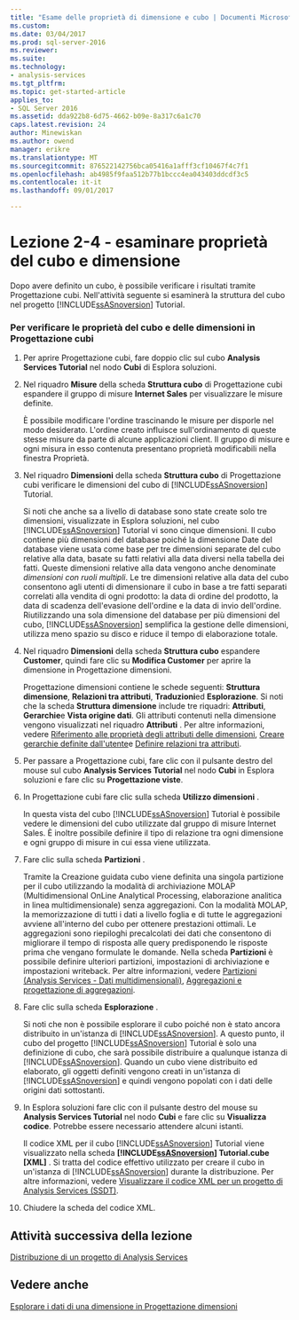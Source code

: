 ```yaml
---
title: "Esame delle proprietà di dimensione e cubo | Documenti Microsoft"
ms.custom: 
ms.date: 03/04/2017
ms.prod: sql-server-2016
ms.reviewer: 
ms.suite: 
ms.technology:
- analysis-services
ms.tgt_pltfrm: 
ms.topic: get-started-article
applies_to:
- SQL Server 2016
ms.assetid: dda922b8-6d75-4662-b09e-8a317c6a1c70
caps.latest.revision: 24
author: Minewiskan
ms.author: owend
manager: erikre
ms.translationtype: MT
ms.sourcegitcommit: 876522142756bca05416a1afff3cf10467f4c7f1
ms.openlocfilehash: ab4985f9faa512b77b1bccc4ea043403ddcdf3c5
ms.contentlocale: it-it
ms.lasthandoff: 09/01/2017

---
```

# <a name="lesson-2-4---reviewing-cube-and-dimension-properties"></a>Lezione 2-4 - esaminare proprietà del cubo e dimensione
Dopo avere definito un cubo, è possibile verificare i risultati tramite Progettazione cubi. Nell'attività seguente si esaminerà la struttura del cubo nel progetto [!INCLUDE[ssASnoversion](../includes/ssasnoversion-md.md)] Tutorial.  
  
### <a name="to-review-cube-and-dimension-properties-in-cube-designer"></a>Per verificare le proprietà del cubo e delle dimensioni in Progettazione cubi  
  
1.  Per aprire Progettazione cubi, fare doppio clic sul cubo **Analysis Services Tutorial** nel nodo **Cubi** di Esplora soluzioni.  
  
2.  Nel riquadro **Misure** della scheda **Struttura cubo** di Progettazione cubi espandere il gruppo di misure **Internet Sales** per visualizzare le misure definite.  
  
    È possibile modificare l'ordine trascinando le misure per disporle nel modo desiderato. L'ordine creato influisce sull'ordinamento di queste stesse misure da parte di alcune applicazioni client. Il gruppo di misure e ogni misura in esso contenuta presentano proprietà modificabili nella finestra Proprietà.  
  
3.  Nel riquadro **Dimensioni** della scheda **Struttura cubo** di Progettazione cubi verificare le dimensioni del cubo di [!INCLUDE[ssASnoversion](../includes/ssasnoversion-md.md)] Tutorial.  
  
    Si noti che anche sa a livello di database sono state create solo tre dimensioni, visualizzate in Esplora soluzioni, nel cubo [!INCLUDE[ssASnoversion](../includes/ssasnoversion-md.md)] Tutorial vi sono cinque dimensioni. Il cubo contiene più dimensioni del database poiché la dimensione Date del database viene usata come base per tre dimensioni separate del cubo relative alla data, basate su fatti relativi alla data diversi nella tabella dei fatti. Queste dimensioni relative alla data vengono anche denominate *dimensioni con ruoli multipli*. Le tre dimensioni relative alla data del cubo consentono agli utenti di dimensionare il cubo in base a tre fatti separati correlati alla vendita di ogni prodotto: la data di ordine del prodotto, la data di scadenza dell'evasione dell'ordine e la data di invio dell'ordine. Riutilizzando una sola dimensione del database per più dimensioni del cubo, [!INCLUDE[ssASnoversion](../includes/ssasnoversion-md.md)] semplifica la gestione delle dimensioni, utilizza meno spazio su disco e riduce il tempo di elaborazione totale.  
  
4.  Nel riquadro **Dimensioni** della scheda **Struttura cubo** espandere **Customer**, quindi fare clic su **Modifica Customer** per aprire la dimensione in Progettazione dimensioni.  
  
    Progettazione dimensioni contiene le schede seguenti: **Struttura dimensione**, **Relazioni tra attributi**, **Traduzioni**ed **Esplorazione**. Si noti che la scheda **Struttura dimensione** include tre riquadri: **Attributi**, **Gerarchie**e **Vista origine dati**. Gli attributi contenuti nella dimensione vengono visualizzati nel riquadro **Attributi** . Per altre informazioni, vedere [Riferimento alle proprietà degli attributi delle dimensioni](../analysis-services/multidimensional-models/dimension-attribute-properties-reference.md), [Creare gerarchie definite dall'utente](../analysis-services/multidimensional-models/user-defined-hierarchies-create.md)e [Definire relazioni tra attributi](../analysis-services/multidimensional-models/attribute-relationships-define.md).  
  
5.  Per passare a Progettazione cubi, fare clic con il pulsante destro del mouse sul cubo **Analysis Services Tutorial** nel nodo **Cubi** in Esplora soluzioni e fare clic su **Progettazione viste**.  
  
6.  In Progettazione cubi fare clic sulla scheda **Utilizzo dimensioni** .  
  
    In questa vista del cubo [!INCLUDE[ssASnoversion](../includes/ssasnoversion-md.md)] Tutorial è possibile vedere le dimensioni del cubo utilizzate dal gruppo di misure Internet Sales. È inoltre possibile definire il tipo di relazione tra ogni dimensione e ogni gruppo di misure in cui essa viene utilizzata.  
  
7.  Fare clic sulla scheda **Partizioni** .  
  
    Tramite la Creazione guidata cubo viene definita una singola partizione per il cubo utilizzando la modalità di archiviazione MOLAP (Multidimensional OnLine Analytical Processing, elaborazione analitica in linea multidimensionale) senza aggregazioni. Con la modalità MOLAP, la memorizzazione di tutti i dati a livello foglia e di tutte le aggregazioni avviene all'interno del cubo per ottenere prestazioni ottimali. Le aggregazioni sono riepiloghi precalcolati dei dati che consentono di migliorare il tempo di risposta alle query predisponendo le risposte prima che vengano formulate le domande. Nella scheda **Partizioni** è possibile definire ulteriori partizioni, impostazioni di archiviazione e impostazioni writeback. Per altre informazioni, vedere [Partizioni &#40;Analysis Services - Dati multidimensionali&#41;](../analysis-services/multidimensional-models-olap-logical-cube-objects/partitions-analysis-services-multidimensional-data.md), [Aggregazioni e progettazione di aggregazioni](../analysis-services/multidimensional-models-olap-logical-cube-objects/aggregations-and-aggregation-designs.md).  
  
8.  Fare clic sulla scheda **Esplorazione** .  
  
    Si noti che non è possibile esplorare il cubo poiché non è stato ancora distribuito in un'istanza di [!INCLUDE[ssASnoversion](../includes/ssasnoversion-md.md)]. A questo punto, il cubo del progetto [!INCLUDE[ssASnoversion](../includes/ssasnoversion-md.md)] Tutorial è solo una definizione di cubo, che sarà possibile distribuire a qualunque istanza di [!INCLUDE[ssASnoversion](../includes/ssasnoversion-md.md)]. Quando un cubo viene distribuito ed elaborato, gli oggetti definiti vengono creati in un'istanza di [!INCLUDE[ssASnoversion](../includes/ssasnoversion-md.md)] e quindi vengono popolati con i dati delle origini dati sottostanti.  
  
9. In Esplora soluzioni fare clic con il pulsante destro del mouse su **Analysis Services Tutorial** nel nodo **Cubi** e fare clic su **Visualizza codice**. Potrebbe essere necessario attendere alcuni istanti.  
  
    Il codice XML per il cubo [!INCLUDE[ssASnoversion](../includes/ssasnoversion-md.md)] Tutorial viene visualizzato nella scheda **[!INCLUDE[ssASnoversion](../includes/ssasnoversion-md.md)] Tutorial.cube [XML]** . Si tratta del codice effettivo utilizzato per creare il cubo in un'istanza di [!INCLUDE[ssASnoversion](../includes/ssasnoversion-md.md)] durante la distribuzione. Per altre informazioni, vedere [Visualizzare il codice XML per un progetto di Analysis Services &#40;SSDT&#41;](../analysis-services/multidimensional-models/view-the-xml-for-an-analysis-services-project-ssdt.md).  
  
10. Chiudere la scheda del codice XML.  
  
## <a name="next-task-in-lesson"></a>Attività successiva della lezione  
[Distribuzione di un progetto di Analysis Services](../analysis-services/lesson-2-5-deploying-an-analysis-services-project.md)  
  
## <a name="see-also"></a>Vedere anche  
[Esplorare i dati di una dimensione in Progettazione dimensioni](../analysis-services/multidimensional-models/database-dimensions-browse-dimension-data-in-dimension-designer.md)  
  
  
  

